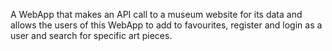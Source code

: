 A WebApp that makes an API call to a museum website for its data and allows the users of this WebApp to add to favourites, register and login as a user and search for specific art pieces.
